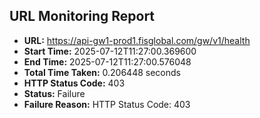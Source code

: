 ## URL Monitoring Report

- **URL:** https://api-gw1-prod1.fisglobal.com/gw/v1/health
- **Start Time:** 2025-07-12T11:27:00.369600
- **End Time:** 2025-07-12T11:27:00.576048
- **Total Time Taken:** 0.206448 seconds
- **HTTP Status Code:** 403
- **Status:** Failure
- **Failure Reason:** HTTP Status Code: 403
